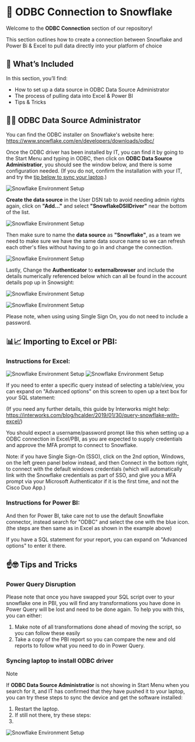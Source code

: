 # 🔌 ODBC Connection to Snowflake 

Welcome to the **ODBC Connection** section of our repository!

This section outlines how to create a connection between Snowflake and Power Bi & Excel to pull data directly into your platform of choice

## 📐 What’s Included

In this section, you’ll find:
- How to set up a data source in ODBC Data Source Administrator 
- The process of pulling data into Excel & Power BI
- Tips & Tricks


## 👷‍♂️ ODBC Data Source Administrator

You can find the ODBC installer on Snowflake's website here: 
https://www.snowflake.com/en/developers/downloads/odbc/

Once the ODBC driver has been installed by IT, you can find it by going to the Start Menu and typing in ODBC, then click on **ODBC Data Source Administratior**, you should see the window below, and there is some configuration needed. (If you do not, confirm the installation with your IT, and try the [tip below to sync your laptop](#syncing-laptop-to-install-odbc-driver).)

![Snowflake Environment Setup](./Images/ODBC_Administrator1.png)
    
**Create the data source** in the User DSN tab to avoid needing admin rights again, click on **"Add..."** 
and select **"SnowflakeDSIIDriver"** near the bottom of the list.

![Snowflake Environment Setup](./Images/ODBC_Administrator2.png)

Then make sure to name the **data source** as **"Snowflake"**, as a team we need to make sure we have the same data source name so we can refresh each other's files without having to go in and change the connection.

![Snowflake Environment Setup](./Images/ODBC_Administrator3.png)

Lastly, Change the **Authenticator** to **externalbrowser** and include the details numerically referenced below which can all be found in the account details pop up in Snowsight:

![Snowflake Environment Setup](./Images/ODBC_Administrator.png)

![Snowflake Environment Setup](./Images/Snowflake_Account_Details.png)

Please note, when using using Single Sign On, you do not need to include a password.


## 📊📈 Importing to Excel or PBI:
### Instructions for Excel:

![Snowflake Environment Setup](./Images/ODBC_Excel.png)
![Snowflake Environment Setup](./Images/ODBC_Excel2.png)

If you need to enter a specific query instead of selecting a table/view, you can expand on "Advanced options" on this screen to open up a text box for your SQL statement:

(If you need any further details, this guide by Interworks might help:
https://interworks.com/blog/hcalder/2019/01/30/query-snowflake-with-excel/)


You should expect a username/password prompt like this when setting up a ODBC connection in Excel/PBI, as you are expected to supply credentials and approve the MFA prompt to connect to Snowflake. 

Note: if you have Single Sign-On (SSO), click on the 2nd option, Windows, on the left green panel below instead, and then Connect in the bottom right, to connect with the default windows credentials (which will automatically link with the Snowflake credentials as part of SSO, and give you a MFA prompt via your Microsoft Authenticator if it is the first time, and not the Cisco Duo App.)

### Instructions for Power BI:
And then for Power BI, take care not to use the default Snowflake connector, instead search for "ODBC" and select the one with the blue icon. (the steps are then same as in Excel as shown in the example above)


If you have a SQL statement for your report, you can expand on "Advanced options" to enter it there.

## ☝️🤓 Tips and Tricks
### Power Query Disruption
Please note that once you have swapped your SQL script over to your snowflake one in PBI, you will find any transformations you have done in Power Query will be lost and need to be done again. To help you with this, you can either:
1) Make note of all transformations done ahead of moving the script, so you can follow these easily
2) Take a copy of the PBI report so you can compare the new and old reports to follow what you need to do in Power Query.

### Syncing laptop to install ODBC driver
>[!NOTE]
>If **ODBC Data Source Administratior** is not showing in Start Menu when you search for it, and IT has confirmed that they have pushed it to your laptop, you can try these steps to sync the device and get the software installed:
>1. Restart the laptop.
>2. If still not there, try these steps:
>3. 
>![Snowflake Environment Setup](./Images/Sync_ODBC_Updates.png)

